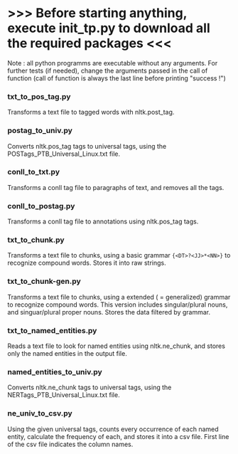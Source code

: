 # >>> Before starting anything, execute init_tp.py to download all the required packages <<<

Note : all python programms are executable without any arguments. For further tests (if needed), change the arguments passed in the call of function (call of function is always the last line before printing "success !")

### txt_to_pos_tag.py
Transforms a text file to tagged words with nltk.post_tag.

### postag_to_univ.py
Converts nltk.pos_tag tags to universal tags, using the POSTags_PTB_Universal_Linux.txt file.

### conll_to_txt.py
Transforms a conll tag file to paragraphs of text, and removes all the tags.

### conll_to_postag.py
Transforms a conll tag file to annotations using nltk.pos_tag tags.

### txt_to_chunk.py
Transforms a text file to chunks, using a basic grammar ```{<DT>?<JJ>*<NN>}``` to recognize compound words. Stores it into raw strings.

### txt_to_chunk-gen.py
Transforms a text file to chunks, using a extended ( = generalized) grammar to recognize compound words. This version includes singular/plural nouns, and singuar/plural proper nouns. Stores the data filtered by grammar.

### txt_to_named_entities.py
Reads a text file to look for named entities using nltk.ne_chunk, and stores only the named entities in the output file.

### named_entities_to_univ.py
Converts nltk.ne_chunk tags to universal tags, using the NERTags_PTB_Universal_Linux.txt file.

### ne_univ_to_csv.py
Using the given universal tags, counts every occurrence of each named entity, calculate the frequency of each, and stores it into a csv file. First line of the csv file indicates the column names.
